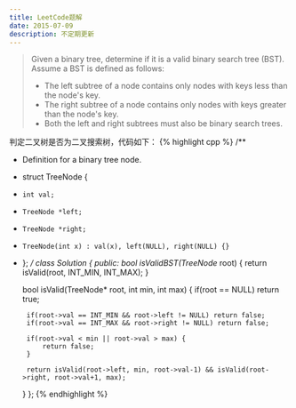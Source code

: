 ```yaml
---
title: LeetCode题解
date: 2015-07-09
description: 不定期更新
---
```


> Given a binary tree, determine if it is a valid binary search tree
> (BST). Assume a BST is defined as follows: 
>- The left subtree of a node contains only nodes with keys less than the node's key. 
>- The right subtree of a node contains only nodes with keys greater than the node's key. 
>- Both the left and right subtrees must also be binary search trees.

判定二叉树是否为二叉搜索树，代码如下：
{% highlight cpp %}
/**
 * Definition for a binary tree node.
 * struct TreeNode {
 *     int val;
 *     TreeNode *left;
 *     TreeNode *right;
 *     TreeNode(int x) : val(x), left(NULL), right(NULL) {}
 * };
 */
class Solution {
public:
    bool isValidBST(TreeNode* root) {
         return isValid(root, INT_MIN, INT_MAX);
     }
    
    bool isValid(TreeNode* root, int min, int max) {
        if(root == NULL) return true;
        
        if(root->val == INT_MIN && root->left != NULL) return false;
        if(root->val == INT_MAX && root->right != NULL) return false;
        
        if(root->val < min || root->val > max) {
            return false;
        }
        
        return isValid(root->left, min, root->val-1) && isValid(root->right, root->val+1, max);
    }
};
{% endhighlight %}


